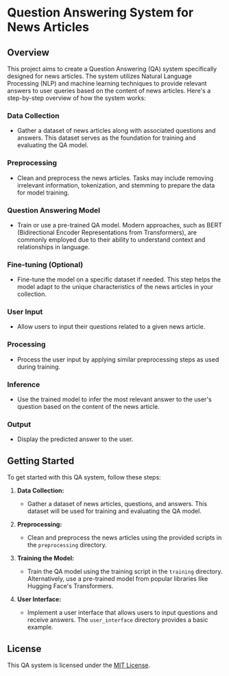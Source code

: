 # Question Answering System for News Articles

## Overview

This project aims to create a Question Answering (QA) system specifically designed for news articles. The system utilizes Natural Language Processing (NLP) and machine learning techniques to provide relevant answers to user queries based on the content of news articles. Here's a step-by-step overview of how the system works:

### Data Collection

- Gather a dataset of news articles along with associated questions and answers. This dataset serves as the foundation for training and evaluating the QA model.

### Preprocessing

- Clean and preprocess the news articles. Tasks may include removing irrelevant information, tokenization, and stemming to prepare the data for model training.

### Question Answering Model

- Train or use a pre-trained QA model. Modern approaches, such as BERT (Bidirectional Encoder Representations from Transformers), are commonly employed due to their ability to understand context and relationships in language.

### Fine-tuning (Optional)

- Fine-tune the model on a specific dataset if needed. This step helps the model adapt to the unique characteristics of the news articles in your collection.

### User Input

- Allow users to input their questions related to a given news article.

### Processing

- Process the user input by applying similar preprocessing steps as used during training.

### Inference

- Use the trained model to infer the most relevant answer to the user's question based on the content of the news article.

### Output

- Display the predicted answer to the user.

## Getting Started

To get started with this QA system, follow these steps:

1. **Data Collection:**
   - Gather a dataset of news articles, questions, and answers. This dataset will be used for training and evaluating the QA model.

2. **Preprocessing:**
   - Clean and preprocess the news articles using the provided scripts in the `preprocessing` directory.

3. **Training the Model:**
   - Train the QA model using the training script in the `training` directory. Alternatively, use a pre-trained model from popular libraries like Hugging Face's Transformers.

4. **User Interface:**
   - Implement a user interface that allows users to input questions and receive answers. The `user_interface` directory provides a basic example.


## License

This QA system is licensed under the [MIT License](LICENSE).
